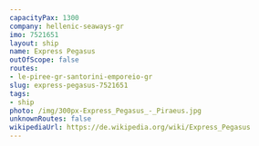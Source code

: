 ```yaml
---
capacityPax: 1300
company: hellenic-seaways-gr
imo: 7521651
layout: ship
name: Express Pegasus
outOfScope: false
routes:
- le-piree-gr-santorini-emporeio-gr
slug: express-pegasus-7521651
tags:
- ship
photo: /img/300px-Express_Pegasus_-_Piraeus.jpg
unknownRoutes: false
wikipediaUrl: https://de.wikipedia.org/wiki/Express_Pegasus
---
```

